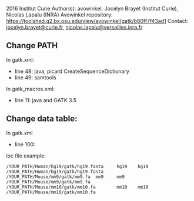 2016 Institut Curie
Author(s): avowinkel, Jocelyn Brayet (Institut Curie), Nicolas Lapalu (INRA)
Avowinkel repository: https://toolshed.g2.bx.psu.edu/view/avowinkel/gatk/b80ff7f43ad1
Contact: jocelyn.brayet@curie.fr, nicolas.lapalu@versailles.inra.fr

## Change PATH

In gatk.xml:

* line 48: java, picard CreateSequenceDictionary
* line 49: samtools

In gatk_macros.xml:

* line 11: java and GATK 3.5

## Change data table:

In gatk.xml
* line 100: <options from_data_table="YOUR_FILE"/>

loc file example:

```
/YOUR_PATH/Human/hg19/gatk/hg19.fasta     hg19    hg19    /YOUR_PATH/Human/hg19/gatk/hg19.fasta
/YOUR_PATH/Mouse/mm9/gatk/mm9.fa  mm9     mm9     /YOUR_PATH/Mouse/mm9/gatk/mm9.fa
/YOUR_PATH/Mouse/mm10/gatk/mm10.fa        mm10    mm10    /YOUR_PATH/Mouse/mm10/gatk/mm10.fa
```

